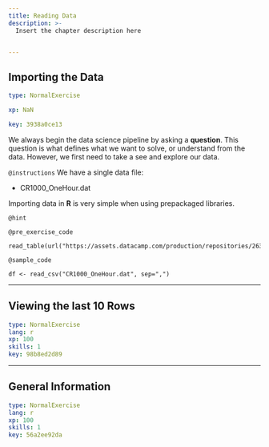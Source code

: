 ```yaml
---
title: Reading Data
description: >-
  Insert the chapter description here


---
```

## Importing the Data

```yaml
type: NormalExercise

xp: NaN

key: 3938a0ce13
```

We always begin the data science pipeline by asking a **question**. This question is what defines what we want to solve, or understand from the data.  However, we first need to take a see and explore our data.

`@instructions`
We have a single data file: 
- CR1000_OneHour.dat


Importing data in  **R** is very simple when using prepackaged libraries.

`@hint`


`@pre_exercise_code`
```{}
read_table(url("https://assets.datacamp.com/production/repositories/2638/datasets/7a889124ca4aeb612a4067491b624d4797a16e50/CR1000_OneHour.dat"))
```
`@sample_code`
```{}
df <- read_csv("CR1000_OneHour.dat", sep=",")
```







---
## Viewing the last 10 Rows

```yaml
type: NormalExercise
lang: r
xp: 100
skills: 1
key: 98b8ed2d89
```














---
## General Information

```yaml
type: NormalExercise
lang: r
xp: 100
skills: 1
key: 56a2ee92da
```













